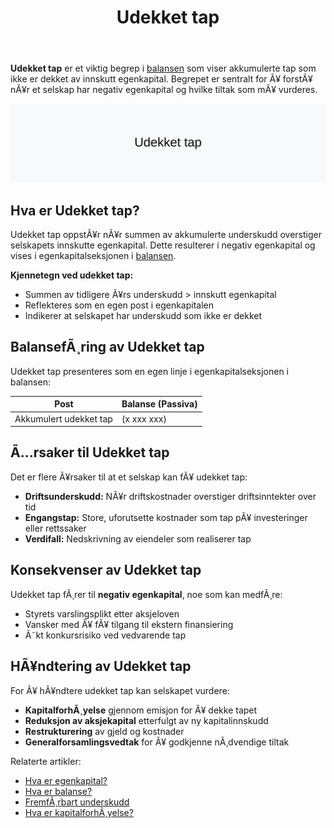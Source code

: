 ﻿---
title: "Udekket tap"
meta_title: "Udekket tap"
meta_description: '**Udekket tap** er et viktig begrep i [balansen](/blogs/regnskap/hva-er-balanse "Hva er Balanse? Komplett Guide til Balanseregnskap") som viser akkumulerte tap ...'
slug: udekket-tap
type: blog
layout: pages/single
---

**Udekket tap** er et viktig begrep i [balansen](/blogs/regnskap/hva-er-balanse "Hva er Balanse? Komplett Guide til Balanseregnskap") som viser akkumulerte tap som ikke er dekket av innskutt egenkapital. Begrepet er sentralt for Ã¥ forstÃ¥ nÃ¥r et selskap har negativ egenkapital og hvilke tiltak som mÃ¥ vurderes.

![Illustrasjon med teksten Udekket tap](udekket-tap-image.svg)

## Hva er Udekket tap?

Udekket tap oppstÃ¥r nÃ¥r summen av akkumulerte underskudd overstiger selskapets innskutte egenkapital. Dette resulterer i negativ egenkapital og vises i egenkapitalseksjonen i [balansen](/blogs/regnskap/hva-er-balanse "Hva er Balanse? Komplett Guide til Balanseregnskap").

**Kjennetegn ved udekket tap:**

* Summen av tidligere Ã¥rs underskudd > innskutt egenkapital
* Reflekteres som en egen post i egenkapitalen
* Indikerer at selskapet har underskudd som ikke er dekket

## BalansefÃ¸ring av Udekket tap

Udekket tap presenteres som en egen linje i egenkapitalseksjonen i balansen:

| **Post**               | **Balanse (Passiva)** |
|-------------------------|-----------------------|
| Akkumulert udekket tap  | (x xxx xxx)           |

## Ã…rsaker til Udekket tap

Det er flere Ã¥rsaker til at et selskap kan fÃ¥ udekket tap:

* **Driftsunderskudd:** NÃ¥r driftskostnader overstiger driftsinntekter over tid
* **Engangstap:** Store, uforutsette kostnader som tap pÃ¥ investeringer eller rettssaker
* **Verdifall:** Nedskrivning av eiendeler som realiserer tap

## Konsekvenser av Udekket tap

Udekket tap fÃ¸rer til **negativ egenkapital**, noe som kan medfÃ¸re:

* Styrets varslingsplikt etter aksjeloven
* Vansker med Ã¥ fÃ¥ tilgang til ekstern finansiering
* Ã˜kt konkursrisiko ved vedvarende tap

## HÃ¥ndtering av Udekket tap

For Ã¥ hÃ¥ndtere udekket tap kan selskapet vurdere:

* **KapitalforhÃ¸yelse** gjennom emisjon for Ã¥ dekke tapet
* **Reduksjon av aksjekapital** etterfulgt av ny kapitalinnskudd
* **Restrukturering** av gjeld og kostnader
* **Generalforsamlingsvedtak** for Ã¥ godkjenne nÃ¸dvendige tiltak

Relaterte artikler:

- [Hva er egenkapital?](/blogs/regnskap/hva-er-egenkapital "Hva er Egenkapital? Definisjon og Beregning")
- [Hva er balanse?](/blogs/regnskap/hva-er-balanse "Hva er Balanse? Komplett Guide til Balanseregnskap")
- [FremfÃ¸rbart underskudd](/blogs/regnskap/fremforbart-underskudd "FremfÃ¸rbart underskudd â€“ Guide til underskudd i regnskap og skatt")
- [Hva er kapitalforhÃ¸yelse?](/blogs/regnskap/kapitalforhoyelse "Hva er KapitalforhÃ¸yelse? Emisjon, Krav og Prosess")
